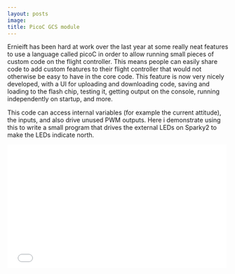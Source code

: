 ```yaml
---
layout: posts
image: 
title: PicoC GCS module
---
```

Ernieift has been hard at work over the last year at some really neat features to use a language called picoC in order to allow running small pieces of custom code on the flight controller. This means people can easily share code to add custom features to their flight controller that would not otherwise be easy to have in the core code. This feature is now very nicely developed, with a UI for uploading and downloading code, saving and loading to the flash chip, testing it, getting output on the console, running independently on startup, and more.

This code can access internal variables (for example the current attitude), the inputs, and also drive unused PWM outputs. Here i demonstrate using this to write a small program that drives the external LEDs on Sparky2 to make the LEDs indicate north.

<iframe src="//player.vimeo.com/video/105504442" width="500" height="281" frameborder="0" webkitallowfullscreen mozallowfullscreen allowfullscreen></iframe> 


